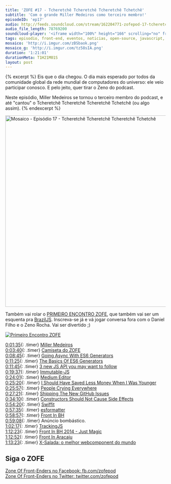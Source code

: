 ```yaml
---
title: 'ZOFE #17 - Tcheretchê Tcheretchê Tcheretchê Tchetchê'
subtitle: 'Com o grande Miller Medeiros como terceiro membro!'
episodeID: 'ep17'
audio: http://feeds.soundcloud.com/stream/162204771-zofepod-17-tcheretche-tcheretche-tcheretche-tchetche
audio_file_length: 78769200
soundcloud-player: '<iframe width="100%" height="166" scrolling="no" frameborder="no" src="https://w.soundcloud.com/player/?url=https%3A//api.soundcloud.com/tracks/162204771%3Fsecret_token%3Ds-WVmpl&amp;color=ff5500&amp;auto_play=false&amp;hide_related=false&amp;show_comments=true&amp;show_user=true&amp;show_reposts=false"></iframe>'
tags: episodio, front-end, eventos, noticias, open-source, javascript, miller medeiros
mosaico: 'http://i.imgur.com/zBSbaok.png'
mosaico_g: 'http://i.imgur.com/tz58sIA.png'
duration: '1:21:01'
durationMeta: T1H21M01S
layout: post
---
```


{% excerpt %}
Eis que o dia chegou. O dia mais esperado por todos da comunidade global da rede mundial de computadores do universo: ele veio participar conosco. E pelo jeito, quer tirar o Zeno do podcast.

Neste episódio, Miller Medeiros se tornou o terceiro membro do podcast, e até "cantou" o Tcheretchê Tcheretchê Tcheretchê Tchetchê (ou algo assim).
{% endexcerpt %}

<img title="Capa do Episódio 17 - Tcheretchê Tcheretchê Tcheretchê Tchetchê" src="http://i.imgur.com/zBSbaok.png" class="mosaico" alt="Mosaico - Episódio 17 - Tcheretchê Tcheretchê Tcheretchê Tchetchê" width="600" height="600">

Também vai rolar o [PRIMEIRO ENCONTRO ZOFE](http://www.eventick.com.br/encontro-zofe-2014), que também vai ser um esquenta pra [BrazilJS](http://braziljs.com.br). Inscreva-se já e vá jogar conversa fora com o Daniel Filho e o Zeno Rocha. Vai ser divertido ;)

<a href="http://www.eventick.com.br/encontro-zofe-2014"><img src="http://i.imgur.com/lRfMxiS.png" alt="Primeiro Encontro ZOFE"></a>

[0:01:35](#t=0:01:35){: .timer} [Miller Medeiros](https://twitter.com/millermedeiros)<br>
[0:03:40](#t=0:03:40){: .timer} [Camiseta do ZOFE](https://cottonbureau.com/products/zone-of-front-enders)<br>
[0:08:45](#t=0:08:45){: .timer} [Going Async With ES6 Generators](http://davidwalsh.name/async-generators)<br>
[0:11:25](#t=0:11:25){: .timer} [The Basics Of ES6 Generators](http://davidwalsh.name/es6-generators/)<br>
[0:11:45](#t=0:11:45){: .timer} [3 new JS API you may want to follow](http://www.sitepoint.com/3-new-javascript-apis-may-want-follow/)<br>
[0:19:37](#t=0:19:37){: .timer} [Immutable-JS](https://github.com/facebook/immutable-js)<br>
[0:24:01](#t=0:24:01){: .timer} [Medium Editor](https://github.com/daviferreira/medium-editor)<br>
[0:25:20](#t=0:25:20){: .timer} [I Should Have Saved Less Money When I Was Younger](https://medium.com/@millermedeiros/i-should-have-saved-less-money-when-i-was-younger-b48c2af99464)<br>
[0:25:57](#t=0:25:57){: .timer} [People Crying Everywhere](https://medium.com/this-happened-to-me/people-crying-everywhere-f21b37866a9a)<br>
[0:27:21](#t=0:27:21){: .timer} [Shipping The New GitHub Issues](http://markdotto.com/2014/08/04/shipping-the-new-github-issues/)<br>
[0:34:10](#t=0:34:10){: .timer} [Constructors Should Not Cause Side Effects](http://blog.millermedeiros.com/constructors-should-not-cause-side-effects/)<br>
[0:54:20](#t=0:54:20){: .timer} [Swiffit](http://swffit.millermedeiros.com/)<br>
[0:57:35](#t=0:57:35){: .timer} [esformatter](https://github.com/millermedeiros/esformatter)<br>
[0:58:57](#t=0:58:57){: .timer} [Front In BH](http://frontinbh.com.br/2014/)<br>
[0:59:08](#t=0:59:08){: .timer} Anúncio bombástico.<br>
[1:02:17](#t=1:02:17){: .timer} [TrackingJS](http://trackingjs.com)<br>
[1:12:23](#t=1:12:23){: .timer} [Front In BH 2014 - Just Magic](http://blog.eventick.com.br/front-in-bh-2014-just-magic/)<br>
[1:12:52](#t=1:12:52){: .timer} [Front In Aracaju](http://www.frontinaracaju.com.br/)<br>
[1:13:23](#t=1:13:23){: .timer} [X-Salada: o melhor webcomponent do mundo](https://github.com/danielfilho/x-salada)<br>


## Siga o ZOFE

[Zone Of Front-Enders no Facebook: fb.com/zofepod](http://fb.com/zofepod/ "ZOFE no Facebook: fb.com/zofepod")<br>
[Zone Of Front-Enders no Twitter: twitter.com/zofepod](http://twitter.com/zofepod/ "ZOFE no Twitter")<br>
